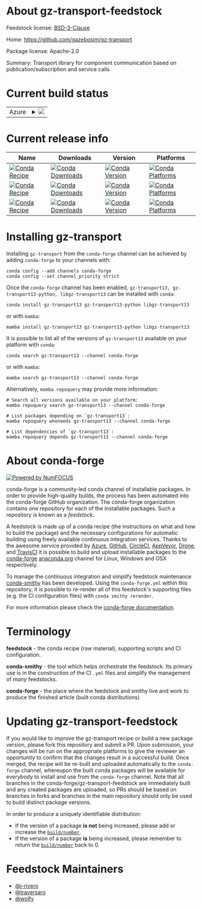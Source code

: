 About gz-transport-feedstock
============================

Feedstock license: [BSD-3-Clause](https://github.com/conda-forge/gz-transport-feedstock/blob/main/LICENSE.txt)

Home: https://github.com/gazebosim/gz-transport

Package license: Apache-2.0

Summary: Transport library for component communication based on publication/subscription and service calls.

Current build status
====================


<table>
    
  <tr>
    <td>Azure</td>
    <td>
      <details>
        <summary>
          <a href="https://dev.azure.com/conda-forge/feedstock-builds/_build/latest?definitionId=17600&branchName=main">
            <img src="https://dev.azure.com/conda-forge/feedstock-builds/_apis/build/status/gz-transport-feedstock?branchName=main">
          </a>
        </summary>
        <table>
          <thead><tr><th>Variant</th><th>Status</th></tr></thead>
          <tbody><tr>
              <td>linux_64</td>
              <td>
                <a href="https://dev.azure.com/conda-forge/feedstock-builds/_build/latest?definitionId=17600&branchName=main">
                  <img src="https://dev.azure.com/conda-forge/feedstock-builds/_apis/build/status/gz-transport-feedstock?branchName=main&jobName=linux&configuration=linux%20linux_64_" alt="variant">
                </a>
              </td>
            </tr><tr>
              <td>linux_aarch64</td>
              <td>
                <a href="https://dev.azure.com/conda-forge/feedstock-builds/_build/latest?definitionId=17600&branchName=main">
                  <img src="https://dev.azure.com/conda-forge/feedstock-builds/_apis/build/status/gz-transport-feedstock?branchName=main&jobName=linux&configuration=linux%20linux_aarch64_" alt="variant">
                </a>
              </td>
            </tr><tr>
              <td>linux_ppc64le</td>
              <td>
                <a href="https://dev.azure.com/conda-forge/feedstock-builds/_build/latest?definitionId=17600&branchName=main">
                  <img src="https://dev.azure.com/conda-forge/feedstock-builds/_apis/build/status/gz-transport-feedstock?branchName=main&jobName=linux&configuration=linux%20linux_ppc64le_" alt="variant">
                </a>
              </td>
            </tr><tr>
              <td>osx_64</td>
              <td>
                <a href="https://dev.azure.com/conda-forge/feedstock-builds/_build/latest?definitionId=17600&branchName=main">
                  <img src="https://dev.azure.com/conda-forge/feedstock-builds/_apis/build/status/gz-transport-feedstock?branchName=main&jobName=osx&configuration=osx%20osx_64_" alt="variant">
                </a>
              </td>
            </tr><tr>
              <td>osx_arm64</td>
              <td>
                <a href="https://dev.azure.com/conda-forge/feedstock-builds/_build/latest?definitionId=17600&branchName=main">
                  <img src="https://dev.azure.com/conda-forge/feedstock-builds/_apis/build/status/gz-transport-feedstock?branchName=main&jobName=osx&configuration=osx%20osx_arm64_" alt="variant">
                </a>
              </td>
            </tr><tr>
              <td>win_64</td>
              <td>
                <a href="https://dev.azure.com/conda-forge/feedstock-builds/_build/latest?definitionId=17600&branchName=main">
                  <img src="https://dev.azure.com/conda-forge/feedstock-builds/_apis/build/status/gz-transport-feedstock?branchName=main&jobName=win&configuration=win%20win_64_" alt="variant">
                </a>
              </td>
            </tr>
          </tbody>
        </table>
      </details>
    </td>
  </tr>
</table>

Current release info
====================

| Name | Downloads | Version | Platforms |
| --- | --- | --- | --- |
| [![Conda Recipe](https://img.shields.io/badge/recipe-gz--transport13-green.svg)](https://anaconda.org/conda-forge/gz-transport13) | [![Conda Downloads](https://img.shields.io/conda/dn/conda-forge/gz-transport13.svg)](https://anaconda.org/conda-forge/gz-transport13) | [![Conda Version](https://img.shields.io/conda/vn/conda-forge/gz-transport13.svg)](https://anaconda.org/conda-forge/gz-transport13) | [![Conda Platforms](https://img.shields.io/conda/pn/conda-forge/gz-transport13.svg)](https://anaconda.org/conda-forge/gz-transport13) |
| [![Conda Recipe](https://img.shields.io/badge/recipe-gz--transport13--python-green.svg)](https://anaconda.org/conda-forge/gz-transport13-python) | [![Conda Downloads](https://img.shields.io/conda/dn/conda-forge/gz-transport13-python.svg)](https://anaconda.org/conda-forge/gz-transport13-python) | [![Conda Version](https://img.shields.io/conda/vn/conda-forge/gz-transport13-python.svg)](https://anaconda.org/conda-forge/gz-transport13-python) | [![Conda Platforms](https://img.shields.io/conda/pn/conda-forge/gz-transport13-python.svg)](https://anaconda.org/conda-forge/gz-transport13-python) |
| [![Conda Recipe](https://img.shields.io/badge/recipe-libgz--transport13-green.svg)](https://anaconda.org/conda-forge/libgz-transport13) | [![Conda Downloads](https://img.shields.io/conda/dn/conda-forge/libgz-transport13.svg)](https://anaconda.org/conda-forge/libgz-transport13) | [![Conda Version](https://img.shields.io/conda/vn/conda-forge/libgz-transport13.svg)](https://anaconda.org/conda-forge/libgz-transport13) | [![Conda Platforms](https://img.shields.io/conda/pn/conda-forge/libgz-transport13.svg)](https://anaconda.org/conda-forge/libgz-transport13) |

Installing gz-transport
=======================

Installing `gz-transport` from the `conda-forge` channel can be achieved by adding `conda-forge` to your channels with:

```
conda config --add channels conda-forge
conda config --set channel_priority strict
```

Once the `conda-forge` channel has been enabled, `gz-transport13, gz-transport13-python, libgz-transport13` can be installed with `conda`:

```
conda install gz-transport13 gz-transport13-python libgz-transport13
```

or with `mamba`:

```
mamba install gz-transport13 gz-transport13-python libgz-transport13
```

It is possible to list all of the versions of `gz-transport13` available on your platform with `conda`:

```
conda search gz-transport13 --channel conda-forge
```

or with `mamba`:

```
mamba search gz-transport13 --channel conda-forge
```

Alternatively, `mamba repoquery` may provide more information:

```
# Search all versions available on your platform:
mamba repoquery search gz-transport13 --channel conda-forge

# List packages depending on `gz-transport13`:
mamba repoquery whoneeds gz-transport13 --channel conda-forge

# List dependencies of `gz-transport13`:
mamba repoquery depends gz-transport13 --channel conda-forge
```


About conda-forge
=================

[![Powered by
NumFOCUS](https://img.shields.io/badge/powered%20by-NumFOCUS-orange.svg?style=flat&colorA=E1523D&colorB=007D8A)](https://numfocus.org)

conda-forge is a community-led conda channel of installable packages.
In order to provide high-quality builds, the process has been automated into the
conda-forge GitHub organization. The conda-forge organization contains one repository
for each of the installable packages. Such a repository is known as a *feedstock*.

A feedstock is made up of a conda recipe (the instructions on what and how to build
the package) and the necessary configurations for automatic building using freely
available continuous integration services. Thanks to the awesome service provided by
[Azure](https://azure.microsoft.com/en-us/services/devops/), [GitHub](https://github.com/),
[CircleCI](https://circleci.com/), [AppVeyor](https://www.appveyor.com/),
[Drone](https://cloud.drone.io/welcome), and [TravisCI](https://travis-ci.com/)
it is possible to build and upload installable packages to the
[conda-forge](https://anaconda.org/conda-forge) [anaconda.org](https://anaconda.org/)
channel for Linux, Windows and OSX respectively.

To manage the continuous integration and simplify feedstock maintenance
[conda-smithy](https://github.com/conda-forge/conda-smithy) has been developed.
Using the ``conda-forge.yml`` within this repository, it is possible to re-render all of
this feedstock's supporting files (e.g. the CI configuration files) with ``conda smithy rerender``.

For more information please check the [conda-forge documentation](https://conda-forge.org/docs/).

Terminology
===========

**feedstock** - the conda recipe (raw material), supporting scripts and CI configuration.

**conda-smithy** - the tool which helps orchestrate the feedstock.
                   Its primary use is in the construction of the CI ``.yml`` files
                   and simplify the management of *many* feedstocks.

**conda-forge** - the place where the feedstock and smithy live and work to
                  produce the finished article (built conda distributions)


Updating gz-transport-feedstock
===============================

If you would like to improve the gz-transport recipe or build a new
package version, please fork this repository and submit a PR. Upon submission,
your changes will be run on the appropriate platforms to give the reviewer an
opportunity to confirm that the changes result in a successful build. Once
merged, the recipe will be re-built and uploaded automatically to the
`conda-forge` channel, whereupon the built conda packages will be available for
everybody to install and use from the `conda-forge` channel.
Note that all branches in the conda-forge/gz-transport-feedstock are
immediately built and any created packages are uploaded, so PRs should be based
on branches in forks and branches in the main repository should only be used to
build distinct package versions.

In order to produce a uniquely identifiable distribution:
 * If the version of a package **is not** being increased, please add or increase
   the [``build/number``](https://docs.conda.io/projects/conda-build/en/latest/resources/define-metadata.html#build-number-and-string).
 * If the version of a package **is** being increased, please remember to return
   the [``build/number``](https://docs.conda.io/projects/conda-build/en/latest/resources/define-metadata.html#build-number-and-string)
   back to 0.

Feedstock Maintainers
=====================

* [@j-rivero](https://github.com/j-rivero/)
* [@traversaro](https://github.com/traversaro/)
* [@wolfv](https://github.com/wolfv/)


<!-- dummy commit to enable rerendering -->

